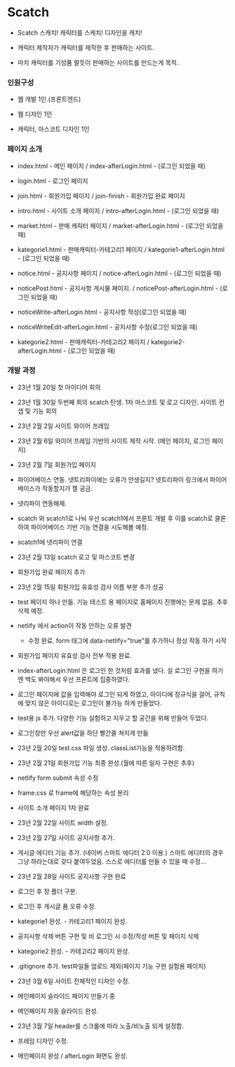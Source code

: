 # Scatch

- Scatch 스캐치! 캐릭터를 스케치! 디자인을 캐치!

- 캐릭터 제작자가 캐릭터를 제작한 후 판매하는 사이트.

- 마치 캐릭터를 기성품 팔듯이 판매하는 사이트를 만드는게 목적.

### 인원구성

- 웹 개발 1인.(프론트엔드)

- 웹 디자인 1인

- 캐릭터, 마스코트 디자인 1인


### 페이지 소개

- index.html - 메인 페이지 / index-afterLogin.html - (로그인 되었을 때)

- login.html - 로그인 페이지

- join.html - 회원가입 페이지 / join-finish - 회원가입 완료 페이지

- intro.html - 사이트 소개 페이지 / intro-afterLogin.html - (로그인 되었을 때)

- market.html - 판매 캐릭터 페이지 / market-afterLogin.html - (로그인 되었을 때)

- kategorie1.html - 판매캐릭터-카테고리1 페이지 / kategorie1-afterLogin.html - (로그인 되었을 때)

- notice.html - 공지사항 페이지 / notice-afterLogin.html - (로그인 되었을 때)

- noticePost.html - 공지사항 게시물 페이지. / noticePost-afterLogin.html - (로그인 되었을 때)

- noticeWrite-afterLogin.html - 공지사항 작성(로그인 되었을 때)

- noticeWriteEdit-afterLogin.html - 공지사항 수정(로그인 되었을 때)

- kategorie2.html - 판매캐릭터-카테고리2 페이지 / kategorie2-afterLogin.html - (로그인 되었을 때)

### 개발 과정
- 23년 1월 20일 첫 아이디어 회의

- 23년 1월 30일 두번째 회의 scatch 탄생. 1차 마스코트 및 로고 디자인. 사이트 컨셉 및 기능 회의

- 23년 2월 2일 사이트 와이어 프레임

- 23년 2월 6일 와이어 프레임 기반의 사이트 제작 시작. (메인 페이지, 로그인 페이지)

- 23년 2월 7일 회원가입 페이지

- 파이어베이스 연동. 넷트리파이에는 오류가 안생길지? 넷트리파이 링크에서 파이어 베이스가 작동할지가 젤 궁금.

- 넷리파이 연동해제.

- scatch 와 scatch1로 나눠 우선 scatch1에서 프론트 개발 후 이를 scatch로 클론하여 파이어베이스 기반 기능 연결을 시도해볼 예정.

- scatch1에 넷리파이 연결

- 23년 2월 13일 scatch 로고 및 마스코트 변경
  
- 회원가입 완료 페이지 추가

- 23년 2월 15일 회원가입 유효성 검사 이름 부분 추가 성공

- test 페이지 하나 만듦. 기능 테스트 용 페이지로 홈페이지 진행에는 문제 없음. 추후 삭제 예정.

- netlify 에서 action이 작동 안하는 오류 발견 
   - 수정 완료. form 태그에 data-netlify="true"를 추가하니 정상 작동 하기 시작

- 회원가입 페이지 유효성 검사 전부 적용 완료.

- index-afterLogin.html 은 로그인 한 것처럼 효과를 냈다. 
  실 로그인 구현을 하기엔 백도 봐야해서 우선 프론트에 집중하였다.

- 로그인 페이지에 값을 입력해야 로그인 되게 하였고, 아이디에 정규식을 걸어, 규칙에 맞지 않은 아이디로는 로그인이 불가능 하게 만들었다.

- test용 js 추가. 다양한 기능 실험하고 지우고 할 공간을 위해 만들어 두었다.

- 로그인창만 우선 alert값을 하단 빨간줄 쳐지게 만듦

- 23년 2월 20일 test.css 파일 생성. classList기능을 적용하려함.

- 23년 2월 21일 회원가입 기능 최종 완성.(월에 따른 일자 구현은 추후)

- netlify form submit 속성 수정

- frame.css 로 frame에 해당하는 속성 분리

- 사이트 소개 페이지 1차 완료

- 23년 2월 22일 사이트 width 설정.

- 23년 2월 27일 사이트 공지사항 추가.

- 게시글 에디터 기능 추가. (네이버 스마트 에디터 2.0 이용.) 스마트 에디터의 경우 그냥 하라는대로 갖다 붙여두었음. 스스로 에디터를 만들 수 있을 때 수정...

- 23년 2월 28일 사이트 공지사항 구현 완료

- 로그인 후 창 폴더 구분.

- 로그인 후 게시글 폼 오류 수정.

- kategorie1 완성. - 카테고리1 페이지 완성.

- 공지사항 삭제 버튼 구현 및 비 로그인 시 수정/작성 버튼 및 페이지 삭제

- kategorie2 완성. - 카테고리2 페이지 완성.

- .gitignore 추가. test파일들 업로드 제외(페이지 기능 구현 실험용 페이지)

- 23년 3월 6일 사이트 전체적인 디자인 수정.

- 메인페이지 슬라이드 페이지 만들기 중

- 메인페이지 자동 슬라이드 완성.

- 23년 3월 7일 header를 스크롤에 따라 노출/비노출 되게 설정함.

- 프레임 디자인 수정.

- 메인페이지 완성 / afterLogin 화면도 완성.

